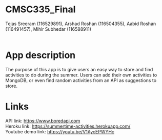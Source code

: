 # CMSC335_Final
Tejas Sreeram (116529891), Arshad Roshan (116504355), Aabid Roshan (116491457), Mihir Subhedar (116588911)
<br /> <br /> 
# App description 
The purpose of this app is to give users an easy way to store and find activities to do during the summer. Users can add their own activities to MongoDB, or even find random activities from an API as suggestions to store. <br /> 
# Links
API link: https://www.boredapi.com <br /> 
Heroku link: https://summertime-activities.herokuapp.com/ <br /> 
Youtube demo link: https://youtu.be/V1AycEPWYHc <br /> 